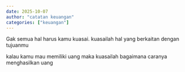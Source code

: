 ```yaml
---
date: 2025-10-07
author: "catatan keuangan"
categories: ["keuangan"]
---
```


Gak semua hal harus kamu kuasai. 
kuasailah hal yang berkaitan dengan tujuanmu

kalau kamu mau memiliki uang maka kuasailah bagaimana caranya menghasilkan uang